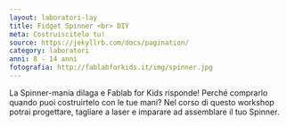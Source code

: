 ```yaml
---
layout: laboratori-lay
title: Fidget Spinner <br> DIY
meta: Costruiscitelo tu!
source: https://jekyllrb.com/docs/pagination/
category: laboratori
anni: 8 - 14 anni
fotografia: http://fablabforkids.it/img/spinner.jpg
---
```

La Spinner-mania dilaga e Fablab for Kids risponde!
Perché comprarlo quando puoi costruirtelo con le tue mani? Nel corso di questo workshop potrai progettare, tagliare a laser e imparare ad assemblare il tuo Spinner.
